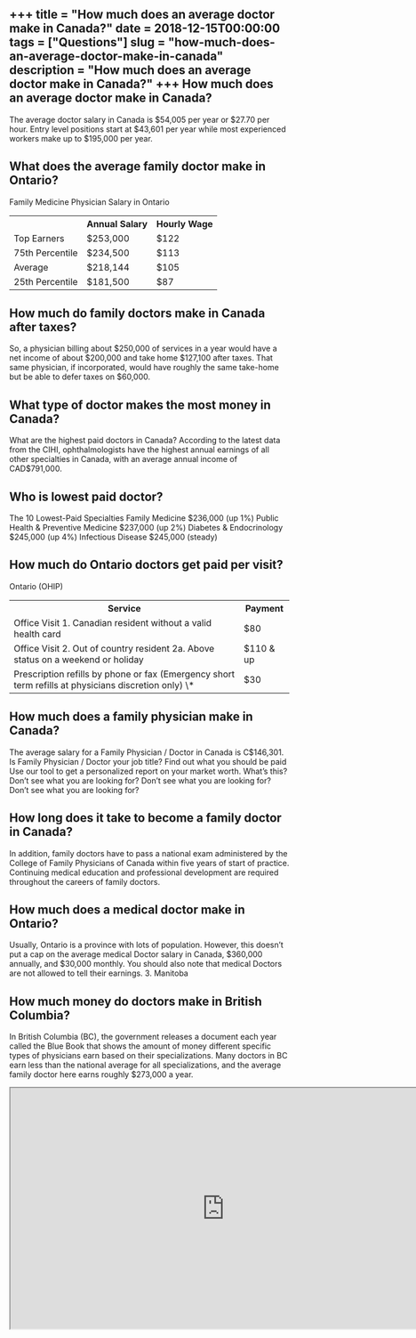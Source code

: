 +++
title = "How much does an average doctor make in Canada?"
date = 2018-12-15T00:00:00
tags = ["Questions"]
slug = "how-much-does-an-average-doctor-make-in-canada"
description = "How much does an average doctor make in Canada?"
+++
How much does an average doctor make in Canada?
-----------------------------------------------

The average doctor salary in Canada is $54,005 per year or $27.70 per hour. Entry level positions start at $43,601 per year while most experienced workers make up to $195,000 per year.

What does the average family doctor make in Ontario?
----------------------------------------------------

Family Medicine Physician Salary in Ontario

<table><tr><th></th><th>Annual Salary</th><th>Hourly Wage</th></tr><tr><td>Top Earners</td><td>$253,000</td><td>$122</td></tr><tr><td>75th Percentile</td><td>$234,500</td><td>$113</td></tr><tr><td>Average</td><td>$218,144</td><td>$105</td></tr><tr><td>25th Percentile</td><td>$181,500</td><td>$87</td></tr></table>

How much do family doctors make in Canada after taxes?
------------------------------------------------------

So, a physician billing about $250,000 of services in a year would have a net income of about $200,000 and take home $127,100 after taxes. That same physician, if incorporated, would have roughly the same take-home but be able to defer taxes on $60,000.

What type of doctor makes the most money in Canada?
---------------------------------------------------

What are the highest paid doctors in Canada? According to the latest data from the CIHI, ophthalmologists have the highest annual earnings of all other specialties in Canada, with an average annual income of CAD$791,000.

Who is lowest paid doctor?
--------------------------

The 10 Lowest-Paid Specialties Family Medicine $236,000 (up 1%) Public Health &amp; Preventive Medicine $237,000 (up 2%) Diabetes &amp; Endocrinology $245,000 (up 4%) Infectious Disease $245,000 (steady)

How much do Ontario doctors get paid per visit?
-----------------------------------------------

Ontario (OHIP)

<table><tr><th>Service</th><th>Payment</th></tr><tr><td>Office Visit 1. Canadian resident without a valid health card</td><td>$80</td></tr><tr><td>Office Visit 2. Out of country resident 2a. Above status on a weekend or holiday</td><td>$110 &amp; up</td></tr><tr><td>Prescription refills by phone or fax (Emergency short term refills at physicians discretion only) \*</td><td>$30</td></tr></table>

How much does a family physician make in Canada?
------------------------------------------------

The average salary for a Family Physician / Doctor in Canada is C$146,301. Is Family Physician / Doctor your job title? Find out what you should be paid Use our tool to get a personalized report on your market worth. What’s this? Don’t see what you are looking for? Don’t see what you are looking for? Don’t see what you are looking for?

How long does it take to become a family doctor in Canada?
----------------------------------------------------------

In addition, family doctors have to pass a national exam administered by the College of Family Physicians of Canada within five years of start of practice. Continuing medical education and professional development are required throughout the careers of family doctors.

How much does a medical doctor make in Ontario?
-----------------------------------------------

Usually, Ontario is a province with lots of population. However, this doesn’t put a cap on the average medical Doctor salary in Canada, $360,000 annually, and $30,000 monthly. You should also note that medical Doctors are not allowed to tell their earnings. 3. Manitoba

How much money do doctors make in British Columbia?
---------------------------------------------------

In British Columbia (BC), the government releases a document each year called the Blue Book that shows the amount of money different specific types of physicians earn based on their specializations. Many doctors in BC earn less than the national average for all specializations, and the average family doctor here earns roughly $273,000 a year.

<iframe allow="accelerometer; autoplay; clipboard-write; encrypted-media; gyroscope; picture-in-picture" allowfullscreen="" class="__youtube_prefs__  epyt-is-override  no-lazyload" data-no-lazy="1" data-origheight="433" data-origwidth="770" data-skipgform_ajax_framebjll="" height="433" id="_ytid_25888" loading="lazy" src="https://www.youtube.com/embed/gBD9Yajj_ZA?enablejsapi=1&autoplay=0&cc_load_policy=0&cc_lang_pref=&iv_load_policy=1&loop=0&modestbranding=0&rel=1&fs=1&playsinline=0&autohide=2&theme=dark&color=red&controls=1&" title="YouTube player" width="770"></iframe>